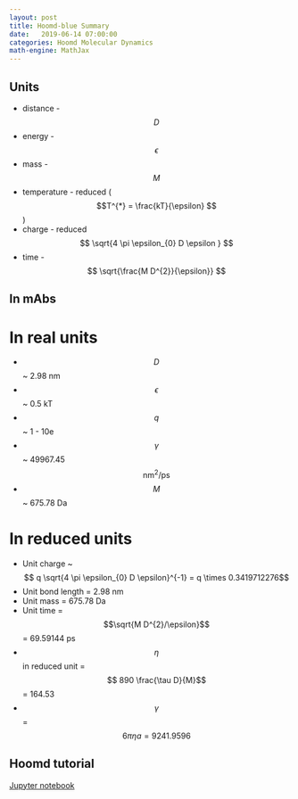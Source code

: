 ```yaml
---
layout: post
title: Hoomd-blue Summary
date:   2019-06-14 07:00:00
categories: Hoomd Molecular Dynamics
math-engine: MathJax
---
```


<script src="https://cdn.mathjax.org/mathjax/latest/MathJax.js?config=TeX-AMS-MML_HTMLorMML" type="text/javascript">
</script>

## Units ##
* distance - $$D$$
* energy - $$\epsilon$$
* mass - $$M$$
* temperature - reduced ($$T^{*} = \frac{kT}{\epsilon} $$)
* charge - reduced $$ \sqrt{4 \pi \epsilon_{0} D \epsilon } $$
* time - $$ \sqrt{\frac{M D^{2}}{\epsilon}} $$

## In mAbs ##

# In real units #
* $$D$$ ~ 2.98 nm
* $$\epsilon$$ ~ 0.5 kT
* $$q$$ ~ 1 - 10e
* $$\gamma$$ ~ 49967.45 $$\mathrm{nm^{2}/ps}$$
* $$M$$ ~ 675.78 Da

# In reduced units #
* Unit charge ~ $$ q \sqrt{4 \pi \epsilon_{0} D \epsilon}^{-1} = q \times 0.3419712276$$
* Unit bond length = 2.98 nm
* Unit mass = 675.78 Da
* Unit time = $$\sqrt{M D^{2}/\epsilon}$$ = 69.59144 ps
* $$\eta$$ in reduced unit = $$ 890 \frac{\tau D}{M}$$ = 164.53
* $$\gamma$$ = $$6 \pi \eta a = 9241.9596$$

## Hoomd tutorial ##
[Jupyter notebook](https://nbviewer.jupyter.org/github/joaander/hoomd-examples/blob/master/index.ipynb)